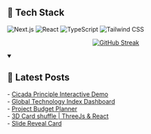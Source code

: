 ## 🚀 Tech Stack

![Next.js](https://img.shields.io/badge/Next.js-000000?style=for-the-badge&logo=next.js&logoColor=white)
![React](https://img.shields.io/badge/React-61DAFB?style=for-the-badge&logo=react&logoColor=black)
![TypeScript](https://img.shields.io/badge/TypeScript-3178C6?style=for-the-badge&logo=typescript&logoColor=white)
![Tailwind CSS](https://img.shields.io/badge/Tailwind_CSS-38B2AC?style=for-the-badge&logo=tailwind-css&logoColor=white)

<div align="center">

[![GitHub Streak](https://github-readme-streak-stats-eight.vercel.app/?user=badger3000&theme=tokyonight)](https://git.io/streak-stats)

</div>

<details open> 
 <summary><h2>📝 Latest Posts</h2></summary>
 <!-- BLOG-POST-LIST:START -->
- <a href="https://www.badger3000.com/articles/cicada-principle-interactive-demo">Cicada Principle Interactive Demo</a>
<br/>
- <a href="https://www.badger3000.com/articles/global-technology-index-dashboard">Global Technology Index Dashboard</a>
<br/>
- <a href="https://www.badger3000.com/articles/project-budget-planner">Project Budget Planner</a>
<br/>
- <a href="https://www.badger3000.com/articles/3d-card-shuffle">3D Card shuffle | ThreeJs & React</a>
<br/>
- <a href="https://www.badger3000.com/articles/slide-reveal-card">Slide Reveal Card</a>
<!-- BLOG-POST-LIST:END -->
</details>
